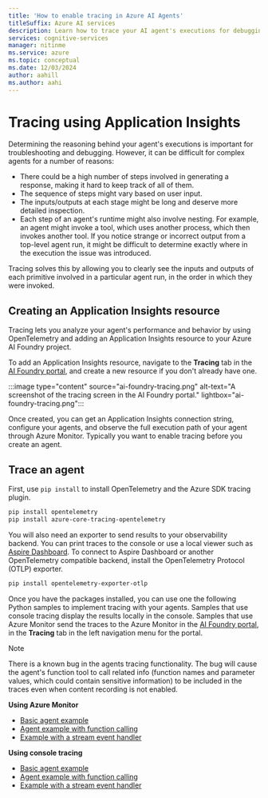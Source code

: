 ```yaml
---
title: 'How to enable tracing in Azure AI Agents'
titleSuffix: Azure AI services
description: Learn how to trace your AI agent's executions for debugging and evaluation.
services: cognitive-services
manager: nitinme
ms.service: azure
ms.topic: conceptual
ms.date: 12/03/2024
author: aahill
ms.author: aahi
---
```


# Tracing using Application Insights

Determining the reasoning behind your agent's executions is important for troubleshooting and debugging. However, it can be difficult for complex agents for a number of reasons:
* There could be a high number of steps involved in generating a response, making it hard to keep track of all of them.
* The sequence of steps might vary based on user input.
* The inputs/outputs at each stage might be long and deserve more detailed inspection.
* Each step of an agent's runtime might also involve nesting. For example, an agent might invoke a tool, which uses another process, which then invokes another tool. If you notice strange or incorrect output from a top-level agent run, it might be difficult to determine exactly where in the execution the issue was introduced.

Tracing solves this by allowing you to clearly see the inputs and outputs of each primitive involved in a particular agent run, in the order in which they were invoked.

## Creating an Application Insights resource

Tracing lets you analyze your agent's performance and behavior by using OpenTelemetry and adding an Application Insights resource to your Azure AI Foundry project. 

To add an Application Insights resource, navigate to the **Tracing** tab in the [AI Foundry portal](https://ai.azure.com/), and create a new resource if you don't already have one.

:::image type="content" source="ai-foundry-tracing.png" alt-text="A screenshot of the tracing screen in the AI Foundry portal." lightbox="ai-foundry-tracing.png":::

Once created, you can get an Application Insights connection string, configure your agents, and observe the full execution path of your agent through Azure Monitor. Typically you want to enable tracing before you create an agent.

## Trace an agent

First, use `pip install` to install OpenTelemetry and the Azure SDK tracing plugin.

```bash
pip install opentelemetry
pip install azure-core-tracing-opentelemetry
```

You will also need an exporter to send results to your observability backend. You can print traces to the console or use a local viewer such as [Aspire Dashboard](/dotnet/aspire/fundamentals/dashboard/standalone?tabs=bash). To connect to Aspire Dashboard or another OpenTelemetry compatible backend, install the OpenTelemetry Protocol (OTLP) exporter.

```bash
pip install opentelemetry-exporter-otlp
```

Once you have the packages installed, you can use one the following Python samples to implement tracing with your agents. Samples that use console tracing display the results locally in the console. Samples that use Azure Monitor send the traces to the Azure Monitor in the [AI Foundry portal](https://ai.azure.com/), in the **Tracing** tab in the left navigation menu for the portal.

> [!NOTE]
> There is a known bug in the agents tracing functionality. The bug will cause the agent's function tool to call related info (function names and parameter values, which could contain sensitive information) to be included in the traces even when content recording is not enabled.


**Using Azure Monitor**
* [Basic agent example](https://github.com/Azure/azure-sdk-for-python/blob/main/sdk/ai/azure-ai-projects/samples/agents/sample_agents_basics_with_azure_monitor_tracing.py)  
* [Agent example with function calling](https://github.com/Azure/azure-sdk-for-python/blob/main/sdk/ai/azure-ai-projects/samples/agents/sample_agents_functions_with_azure_monitor_tracing.py)
* [Example with a stream event handler](https://github.com/Azure/azure-sdk-for-python/blob/main/sdk/ai/azure-ai-projects/samples/agents/sample_agents_stream_eventhandler_with_azure_monitor_tracing.py)

**Using console tracing**
* [Basic agent example](https://github.com/Azure/azure-sdk-for-python/blob/main/sdk/ai/azure-ai-projects/samples/agents/sample_agents_basics_with_console_tracing.py)
* [Agent example with function calling](https://github.com/Azure/azure-sdk-for-python/blob/main/sdk/ai/azure-ai-projects/samples/agents/sample_agents_functions_with_console_tracing.py)
* [Example with a stream event handler](https://github.com/Azure/azure-sdk-for-python/blob/main/sdk/ai/azure-ai-projects/samples/agents/sample_agents_stream_eventhandler_with_console_tracing.py)



